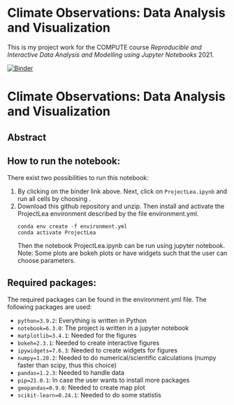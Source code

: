 # Climate Observations: Data Analysis and Visualization

This is my project work for the COMPUTE course *Reproducible and Interactive Data Analysis and Modelling using Jupyter Notebooks* 2021.

[![Binder](https://mybinder.org/badge_logo.svg)](https://mybinder.org/v2/gh/teokem/project-work-2021-LeaMikoV/HEAD)

# Climate Observations: Data Analysis and Visualization

## Abstract


## How to run the notebook:
There exist two possibilities to run this notebook:
1) By clicking on the binder link above. Next, click on `ProjectLea.ipynb` and run all cells by choosing . 
2) Download this github repository and unzip. Then install and activate the ProjectLea environment described by the file environment.yml.  
   ```
   conda env create -f environment.yml   
   conda activate ProjectLea  
   ```  
   Then the notebook ProjectLea.ipynb can be run using jupyter notebook.  
Note: Some plots are bokeh plots or have widgets such that the user can choose parameters.

## Required packages:
The required packages can be found in the environment.yml file. The following packages are used:
  - `python=3.9.2`: Everything is written in Python
  - `notebook=6.3.0`: The project is written in a jupyter notebook
  - `matplotlib=3.4.1`: Needed for the figures
  - `bokeh=2.3.1`: Needed to create interactive figures
  - `ipywidgets=7.6.3`: Needed to create widgets for figures
  - `numpy=1.20.2`: Needed to do numerical/scientific calculations (numpy faster than scipy, thus this choice)
  - `pandas=1.2.3`: Needed to handle data
  - `pip=21.0.1`: In case the user wants to install more packages
  - `geopandas=0.9.0`: Needed to create map plot
  - `scikit-learn=0.24.1`: Needed to do some statistis

